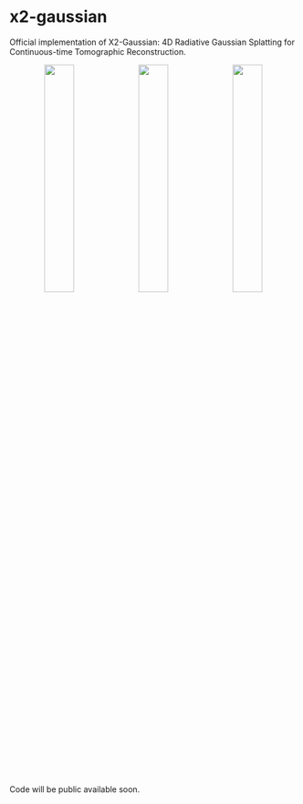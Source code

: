 # x2-gaussian
Official implementation of X2-Gaussian: 4D Radiative Gaussian Splatting for Continuous-time Tomographic Reconstruction.

<p align="center">
  <img src="path/to/first.gif" width="32%" style="display: inline-block; margin: 0;">
  <img src="path/to/second.gif" width="32%" style="display: inline-block; margin: 0;">
  <img src="path/to/third.gif" width="32%" style="display: inline-block; margin: 0;">
</p>

Code will be public available soon.
